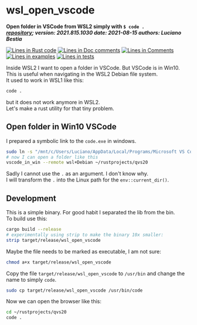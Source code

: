 [comment]: # (auto_md_to_doc_comments segment start A)

# wsl_open_vscode

[comment]: # (auto_cargo_toml_to_md start)

**Open folder in VSCode from WSL2 simply with `$ code .`**  
***[repository](https://github.com/lucianobestia/dropbox_backup_to_external_disk/); version: 2021.815.1030  date: 2021-08-15 authors: Luciano Bestia***  

[comment]: # (auto_cargo_toml_to_md end)

[comment]: # (auto_lines_of_code start)
[![Lines in Rust code](https://img.shields.io/badge/Lines_in_Rust-28-green.svg)](https://github.com/LucianoBestia/wsl_open_vscode/)
[![Lines in Doc comments](https://img.shields.io/badge/Lines_in_Doc_comments-59-blue.svg)](https://github.com/LucianoBestia/wsl_open_vscode/)
[![Lines in Comments](https://img.shields.io/badge/Lines_in_comments-9-purple.svg)](https://github.com/LucianoBestia/wsl_open_vscode/)
[![Lines in examples](https://img.shields.io/badge/Lines_in_examples-0-yellow.svg)](https://github.com/LucianoBestia/wsl_open_vscode/)
[![Lines in tests](https://img.shields.io/badge/Lines_in_tests-0-orange.svg)](https://github.com/LucianoBestia/wsl_open_vscode/)

[comment]: # (auto_lines_of_code end)

Inside WSL2 I want to open a folder in VSCode. But VSCode is in Win10.  
This is useful when navigating in the WSL2 Debian file system.  
It used to work in WSL1 like this:  

```bash
code .
```

but it does not work anymore in WSL2.  
Let's make a rust utility for that tiny problem.  

## Open folder in Win10 VSCode

I prepared a symbolic link to the `code.exe` in windows.

```bash
sudo ln -s "/mnt/c/Users/Luciano/AppData/Local/Programs/Microsoft VS Code/Code.exe" /usr/bin/vscode_in_win
# now I can open a folder like this
vscode_in_win --remote wsl+Debian ~/rustprojects/qvs20
```

Sadly I cannot use the `.` as an argument. I don't know why.  
I will transform the `.` into the Linux path for the `env::current_dir()`.  

## Development

This is a simple binary. For good habit I separated the lib from the bin.  
To build use this:  

```bash
cargo build --release
# experimentally using strip to make the binary 10x smaller:
strip target/release/wsl_open_vscode
```

Maybe the file needs to be marked as executable, I am not sure:

```bash
chmod a+x target/release/wsl_open_vscode
```

Copy the file `target/release/wsl_open_vscode` to `/usr/bin` and change the name to simply `code`.  

```bash
sudo cp target/release/wsl_open_vscode /usr/bin/code
```

Now we can open the browser like this:  

```bash
cd ~/rustprojects/qvs20
code .
```

[comment]: # (auto_md_to_doc_comments segment end A)
